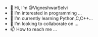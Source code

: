 - 👋 Hi, I’m @VigneshwarSelvi
- 👀 I’m interested in programming ...
- 🌱 I’m currently learning Python,C,C++...
- 💞️ I’m looking to collaborate on ...
- 📫 How to reach me ...

<!---
VigneshwarSelvi/VigneshwarSelvi is a ✨ special ✨ repository because its `README.md` (this file) appears on your GitHub profile.
You can click the Preview link to take a look at your changes.
--->
